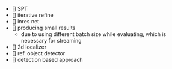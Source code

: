 - [] SPT
- [] iterative refine
- [] inres net
- [] producing small results
    - due to using different batch size while evaluating, which is necessary for streaming
- [] 2d localizer
- [] ref. object detector
- [] detection based approach
